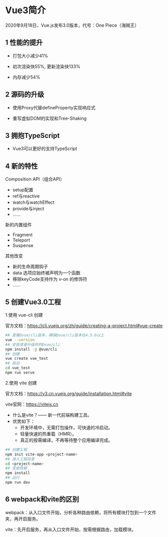 # Vue3简介

2020年9月18日，Vue.js发布3.0版本，代号：One Piece（海贼王）

## 1 性能的提升

- 打包大小减少41%

- 初次渲染快55%, 更新渲染快133%

- 内存减少54%

## 2 源码的升级

- 使用Proxy代替defineProperty实现响应式

- 重写虚拟DOM的实现和Tree-Shaking

## 3 拥抱TypeScript

- Vue3可以更好的支持TypeScript

## 4 新的特性

Composition API（组合API）

- setup配置
- ref与reactive
- watch与watchEffect
- provide与inject
- ......

新的内置组件

- Fragment
- Teleport
- Suspense

其他改变

- 新的生命周期钩子
- data 选项应始终被声明为一个函数
- 移除keyCode支持作为 v-on 的修饰符
- ......

## 5 创建Vue3.0工程

1.使用 vue-cli 创建

官方文档：<https://cli.vuejs.org/zh/guide/creating-a-project.html#vue-create>

```bash
## 查看@vue/cli版本，确保@vue/cli版本在4.5.0以上
vue --version
## 安装或者升级你的@vue/cli
npm install -g @vue/cli
## 创建
vue create vue_test
## 启动
cd vue_test
npm run serve
```

2.使用 vite 创建

官方文档：<https://v3.cn.vuejs.org/guide/installation.html#vite>

vite官网：<https://vitejs.cn>

- 什么是vite？—— 新一代前端构建工具。
- 优势如下：
  - 开发环境中，无需打包操作，可快速的冷启动。
  - 轻量快速的热重载（HMR）。
  - 真正的按需编译，不再等待整个应用编译完成。

```bash
## 创建工程
npm init vite-app <project-name>
## 进入工程目录
cd <project-name>
## 安装依赖
npm install
## 运行
npm run dev
```

## 6 webpack和vite的区别

webpack：从入口文件开始，分析各种路由依赖，将所有模块打包到一个文件夹，再开启服务。

vite：先开启服务，再从入口文件开始，按需根据路由，加载模块。
